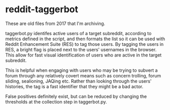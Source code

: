 # reddit-taggerbot

These are old files from 2017 that I'm archiving. 

taggerbot.py identifes active users of a target subreddit, according to metrics defined in the script, and then formats the list so it can be used with Reddit Enhancement Suite (RES) to tag those users. By tagging the users in RES, a bright flag is placed next to the users' usernames in the browser. This allow for fast visual identification of users who are active in the target subreddit. 

This is helpful when engaging with users who may be trying to subvert a forum through any relatively covert means such as concern trolling, forum sliding, sealioning, JAQing etc. Rather than looking through the users' histories, the tag is a fast identifier that they might be a bad actor. 

False positives definitely exist, but can be reduced by changing the thresholds at the collection step in taggerbot.py. 
